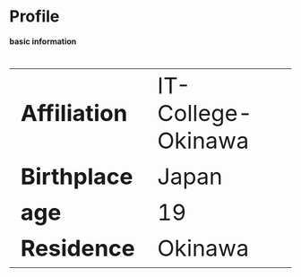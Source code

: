 <body>
  <h1>Profile</h1>
  
  <Strong>basic information</Strong>
  <table style="font-size:40px;">
    <tr>
      <td>
        <Strong>Affiliation</Strong>
      </td>
      <td>
        IT-College-Okinawa
      </td>
    </tr>
    <tr>
      <td>
        <Strong>Birthplace</Strong>
      </td>
      <td>
        Japan
      </td>
    </tr>
    <tr>
      <td>
        <Strong>age</Strong>
      </td>
      <td>
        19
      </td>
    </tr>
    <tr>
      <td>
        <Strong>Residence</Strong>
      </td>
      <td>
        Okinawa
      </td>
    </tr>
  </table>
  </body>
